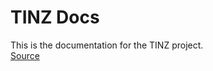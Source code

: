 # TINZ Docs

This is the documentation for the TINZ project.  
[Source](https://github.com/boxyoman/tinz)

